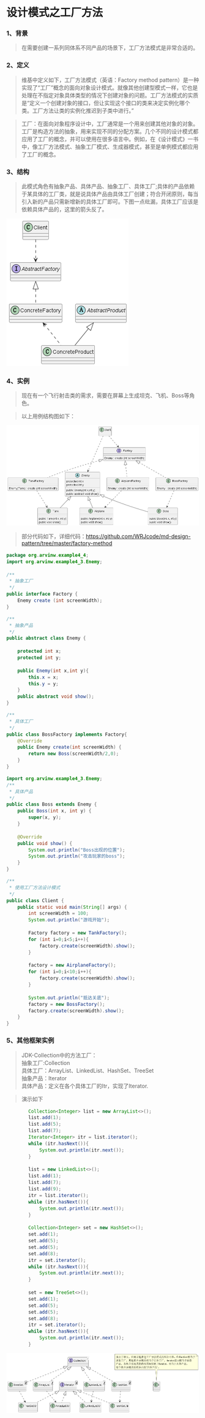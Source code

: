 # 设计模式之工厂方法

<h3>1、背景</h3>

>在需要创建一系列同体系不同产品的场景下，工厂方法模式是非常合适的。

<h3>2、定义</h3>

>维基中定义如下，工厂方法模式（英语：Factory method pattern）是一种实现了“工厂”概念的面向对象设计模式。就像其他创建型模式一样，它也是处理在不指定对象具体类型的情况下创建对象的问题。工厂方法模式的实质是“定义一个创建对象的接口，但让实现这个接口的类来决定实例化哪个类。工厂方法让类的实例化推迟到子类中进行。”

>工厂：在面向对象程序设计中，工厂通常是一个用来创建其他对象的对象。工厂是构造方法的抽象，用来实现不同的分配方案。几个不同的设计模式都应用了工厂的概念，并可以使用在很多语言中。例如，在《设计模式》一书中，像工厂方法模式、抽象工厂模式、生成器模式，甚至是单例模式都应用了工厂的概念。

<h3>3、结构</h3>

>此模式角色有抽象产品、具体产品、抽象工厂、具体工厂;具体的产品依赖于某具体的工厂类，就是说具体产品由具体工厂创建；符合开闭原则，每当引入新的产品只需新增新的具体工厂即可。下图一点纰漏，具体工厂应该是依赖具体产品的，这里的箭头反了。

![image](factory-method.png)

<h3>4、实例</h3>

>现在有一个飞行射击类的需求，需要在屏幕上生成坦克、飞机、Boss等角色。

>以上用例结构图如下：

![image](example4.4.png)

>部分代码如下，详细代码：https://github.com/WRJcode/md-design-pattern/tree/master/factory-method<br>

```java
package org.arvinw.example4_4;
import org.arvinw.example4_3.Enemy;

/**
 * 抽象工厂
 */
public interface Factory {
    Enemy create (int screenWidth);
}
```

```java
/**
 * 抽象产品
 */
public abstract class Enemy {

    protected int x;
    protected int y;

    public Enemy(int x,int y){
        this.x = x;
        this.y = y;
    }
    public abstract void show();
}
```

```java
/**
 * 具体工厂
 */
public class BossFactory implements Factory{
    @Override
    public Enemy create(int screenWidth) {
        return new Boss(screenWidth/2,0);
    }
}
```

```java
import org.arvinw.example4_3.Enemy;
/**
 * 具体产品
 */
public class Boss extends Enemy {
    public Boss(int x, int y) {
        super(x, y);
    }

    @Override
    public void show() {
        System.out.println("Boss出现的位置");
        System.out.println("攻击玩家的boss");
    }
}
```

```java
/**
 * 使用工厂方法设计模式
 */
public class Client {
    public static void main(String[] args) {
        int screenWidth = 100;
        System.out.println("游戏开始");

        Factory factory = new TankFactory();
        for (int i=0;i<5;i++){
            factory.create(screenWidth).show();
        }

        factory = new AirplaneFactory();
        for (int i=0;i<10;i++){
            factory.create(screenWidth).show();
        }

        System.out.println("抵达关底");
        factory = new BossFactory();
        factory.create(screenWidth).show();
    }
}
```

<h3>5、其他框架实例</h3>

>JDK-Collection中的方法工厂：<br>抽象工厂:Collection<br>具体工厂：ArrayList、LinkedList、HashSet、TreeSet<br>抽象产品：Iterator<br>具体产品：定义在各个具体工厂的Itr，实现了Iterator.

>演示如下

```java
        Collection<Integer> list = new ArrayList<>();
        list.add(1);
        list.add(5);
        list.add(7);
        Iterator<Integer> itr = list.iterator();
        while (itr.hasNext()){
            System.out.println(itr.next());
        }

        list = new LinkedList<>();
        list.add(1);
        list.add(7);
        list.add(9);
        itr = list.iterator();
        while (itr.hasNext()){
            System.out.println(itr.next());
        }

        Collection<Integer> set = new HashSet<>();
        set.add(1);
        set.add(5);
        set.add(5);
        set.add(8);
        itr = set.iterator();
        while (itr.hasNext()){
            System.out.println(itr.next());
        }

        set = new TreeSet<>();
        set.add(1);
        set.add(5);
        set.add(5);
        set.add(8);
        itr = set.iterator();
        while (itr.hasNext()){
            System.out.println(itr.next());
        }
```

![image](./Collection_factory_method.png)